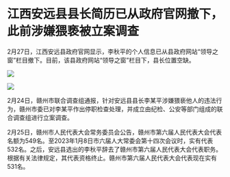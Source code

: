 # 江西安远县县长简历已从政府官网撤下，此前涉嫌猥亵被立案调查

2月27日，江西安远县政府官网显示，李秋平的个人信息已从县政府网站“领导之窗”栏目撤下。目前，该县政府网站“领导之窗”栏目下，县长位置空缺。

![](https://inews.gtimg.com/om_bt/O6k6f5MBXCixH8qidRAfXy7sSKr8Lp3g9a9JX_aZlzdtkAA/1000)

![](https://inews.gtimg.com/om_bt/Oqro2lhWI1dlH66EMwxXasRyrc1L38IpOJWbMSyVnKrJIAA/1000)

2月24日，赣州市联合调查组通报，针对安远县县长李某平涉嫌猥亵他人的违法行为，赣州市委已对李某平作出停职检查处理，并成立由纪检、公安等部门组成的联合调查组进行立案调查。

2月25日，赣州市人民代表大会常务委员会公告，赣州市第六届人民代表大会代表名额为549名。至2023年1月8日市六届人大常委会第十四次会议时，实有代表532名。之后，安远县选出的李秋平辞去了赣州市第六届人民代表大会代表职务。根据有关法律规定，其代表资格终止。赣州市第六届人民代表大会代表现在实有531名。


